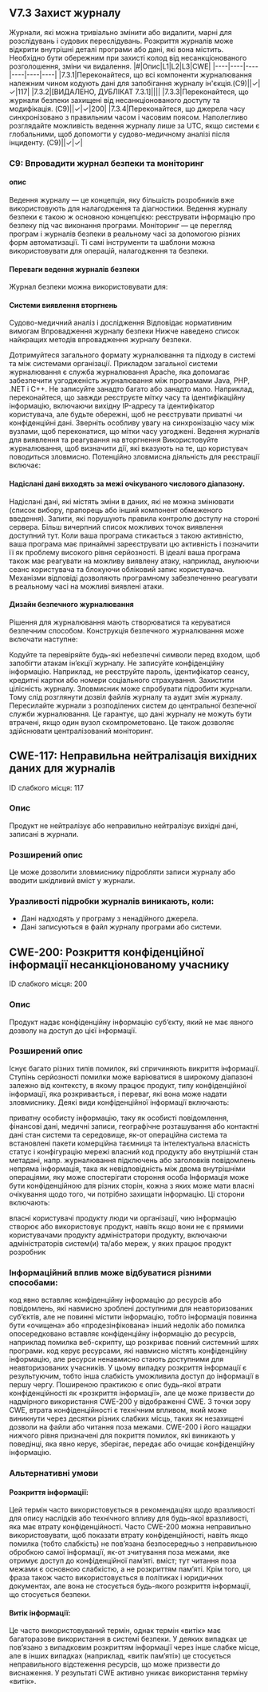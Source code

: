 ## V7.3 Захист журналу
Журнали, які можна тривіально змінити або видалити, марні для розслідувань і судових переслідувань. Розкриття журналів
може відкрити внутрішні деталі програми або дані, які вона містить. Необхідно бути обережним при захисті колод
від несанкціонованого розголошення, зміни чи видалення.
|#|Опис|L1|L2|L3|CWE|
|----|----|----|----|----|----|
|7.3.1|Переконайтеся, що всі компоненти журналювання належним чином кодують дані для запобігання журналу ін'єкція.(C9)||✓|✓|117|
|7.3.2|[ВИДАЛЕНО, ДУБЛІКАТ 7.3.1]||||
|7.3.3|Переконайтеся, що журнали безпеки захищені від несанкціонованого доступу та модифікація. (C9)||✓|✓|200|
|7.3.4|Переконайтеся, що джерела часу синхронізовано з правильним часом і часовим поясом. Наполегливо розглядайте можливість ведення журналу лише за UTC, якщо системи є глобальними, щоб допомогти у судово-медичному аналізі після інциденту. (C9)||✓|✓|

### C9: Впровадити журнал безпеки та моніторинг
#### опис
Ведення журналу — це концепція, яку більшість розробників вже використовують для налагодження та діагностики. Ведення журналу безпеки є такою ж основною концепцією: реєструвати інформацію про безпеку під час виконання програми. Моніторинг — це перегляд програм і журналів безпеки в реальному часі за допомогою різних форм автоматизації. Ті самі інструменти та шаблони можна використовувати для операцій, налагодження та безпеки.

#### Переваги ведення журналів безпеки
Журнал безпеки можна використовувати для:

#### Системи виявлення вторгнень
Судово-медичний аналіз і дослідження
Відповідає нормативним вимогам
Впровадження журналу безпеки
Нижче наведено список найкращих методів впровадження журналу безпеки.

Дотримуйтеся загального формату журналювання та підходу в системі та між системами організації. Прикладом загальної системи журналювання є служба журналювання Apache, яка допомагає забезпечити узгодженість журналювання між програмами Java, PHP, .NET і C++.
Не записуйте занадто багато або занадто мало. Наприклад, переконайтеся, що завжди реєструєте мітку часу та ідентифікаційну інформацію, включаючи вихідну IP-адресу та ідентифікатор користувача, але будьте обережні, щоб не реєструвати приватні чи конфіденційні дані.
Зверніть особливу увагу на синхронізацію часу між вузлами, щоб переконатися, що мітки часу узгоджені.
Ведення журналів для виявлення та реагування на вторгнення
Використовуйте журналювання, щоб визначити дії, які вказують на те, що користувач поводиться зловмисно. Потенційно зловмисна діяльність для реєстрації включає:

#### Надіслані дані виходять за межі очікуваного числового діапазону.
Надіслані дані, які містять зміни в даних, які не можна змінювати (список вибору, прапорець або інший компонент обмеженого введення).
Запити, які порушують правила контролю доступу на стороні сервера.
Більш вичерпний список можливих точок виявлення доступний тут.
Коли ваша програма стикається з такою активністю, ваша програма має принаймні зареєструвати цю активність і позначити її як проблему високого рівня серйозності. В ідеалі ваша програма також має реагувати на можливу виявлену атаку, наприклад, анулюючи сеанс користувача та блокуючи обліковий запис користувача. Механізми відповіді дозволяють програмному забезпеченню реагувати в реальному часі на можливі виявлені атаки.

#### Дизайн безпечного журналювання
Рішення для журналювання мають створюватися та керуватися безпечним способом. Конструкція безпечного журналювання може включати наступне:

Кодуйте та перевіряйте будь-які небезпечні символи перед входом, щоб запобігти атакам ін’єкції журналу.
Не записуйте конфіденційну інформацію. Наприклад, не реєструйте пароль, ідентифікатор сеансу, кредитні картки або номери соціального страхування.
Захистити цілісність журналу. Зловмисник може спробувати підробити журнали. Тому слід розглянути дозвіл файлів журналу та аудит змін журналу.
Пересилайте журнали з розподілених систем до центральної безпечної служби журналювання. Це гарантує, що дані журналу не можуть бути втрачені, якщо один вузол скомпрометовано. Це також дозволяє здійснювати централізований моніторинг.

## CWE-117: Неправильна нейтралізація вихідних даних для журналів
ID слабкого місця: 117

### Опис
Продукт не нейтралізує або неправильно нейтралізує вихідні дані, записані в журнали.
### Розширений опис
Це може дозволити зловмиснику підробляти записи журналу або вводити шкідливий вміст у журнали.

### Уразливості підробки журналів виникають, коли:

- Дані надходять у програму з ненадійного джерела.
- Дані записуються в файл журналу програми або системи.


## CWE-200: Розкриття конфіденційної інформації несанкціонованому учаснику
ID слабкого місця: 200

### Опис
Продукт надає конфіденційну інформацію суб’єкту, який не має явного дозволу на доступ до цієї інформації.
### Розширений опис
Існує багато різних типів помилок, які спричиняють викриття інформації. Ступінь серйозності помилки може варіюватися в широкому діапазоні залежно від контексту, в якому працює продукт, типу конфіденційної інформації, яка розкривається, і переваг, які вона може надати зловмиснику. Деякі види конфіденційної інформації включають:

приватну особисту інформацію, таку як особисті повідомлення, фінансові дані, медичні записи, географічне розташування або контактні дані
стан системи та середовище, як-от операційна система та встановлені пакети
комерційна таємниця та інтелектуальна власність
статус і конфігурацію мережі
власний код продукту або внутрішній стан
метадані, напр. журналювання підключень або заголовків повідомлень
непряма інформація, така як невідповідність між двома внутрішніми операціями, яку може спостерігати стороння особа
Інформація може бути конфіденційною для різних сторін, кожна з яких може мати власні очікування щодо того, чи потрібно захищати інформацію. Ці сторони включають:

власні користувачі продукту
люди чи організації, чию інформацію створює або використовує продукт, навіть якщо вони не є прямими користувачами продукту
адміністратори продукту, включаючи адміністраторів систем(и) та/або мереж, у яких працює продукт
розробник

### Інформаційний вплив може відбуватися різними способами:

код явно вставляє конфіденційну інформацію до ресурсів або повідомлень, які навмисно зроблені доступними для неавторизованих суб’єктів, але не повинні містити інформацію, тобто інформація повинна бути «очищена» або «продезінфікована»
інший недолік або помилка опосередковано вставляє конфіденційну інформацію до ресурсів, наприклад помилка веб-скрипту, що розкриває повний системний шлях програми.
код керує ресурсами, які навмисно містять конфіденційну інформацію, але ресурси ненавмисно стають доступними для неавторизованих учасників. У цьому випадку розкриття інформації є результуючим, тобто інша слабкість уможливила доступ до інформації в першу чергу.
Поширеною практикою є опис будь-якої втрати конфіденційності як «розкриття інформації», але це може призвести до надмірного використання CWE-200 у відображенні CWE. З точки зору CWE, втрата конфіденційності є технічним впливом, який може виникнути через десятки різних слабких місць, таких як незахищені дозволи на файли або читання поза межами. CWE-200 і його нащадки нижчого рівня призначені для покриття помилок, які виникають у поведінці, яка явно керує, зберігає, передає або очищає конфіденційну інформацію.

### Альтернативні умови
#### Розкриття інформації:
Цей термін часто використовується в рекомендаціях щодо вразливості для опису наслідків або технічного впливу для будь-якої вразливості, яка має втрату конфіденційності. Часто CWE-200 можна неправильно використовувати, щоб показати втрату конфіденційності, навіть якщо помилка (тобто слабкість) не пов’язана безпосередньо з неправильною обробкою самої інформації, як-от зчитування поза межами, яке отримує доступ до конфіденційної пам’яті. вміст; тут читання поза межами є основною слабкістю, а не розкриттям пам’яті. Крім того, ця фраза також часто використовується в політиках і юридичних документах, але вона не стосується будь-якого розкриття інформації, що стосується безпеки.
#### Витік інформації:
Це часто використовуваний термін, однак термін «витік» має багаторазове використання в системі безпеки. У деяких випадках це пов’язано з випадковим розкриттям інформації через інше слабке місце, але в інших випадках (наприклад, «витік пам’яті») це стосується неправильного відстеження ресурсів, що може призвести до виснаження. У результаті CWE активно уникає використання терміну «витік».
